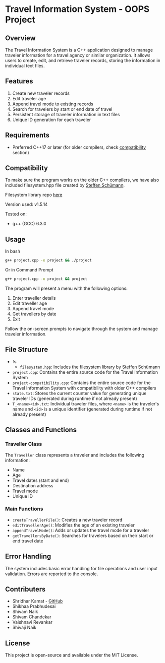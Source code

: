 # Travel Information System - OOPS Project

## Overview

The Travel Information System is a C++ application designed to manage traveler information for a travel agency or similar organization. It allows users to create, edit, and retrieve traveler records, storing the information in individual text files.

## Features

1. Create new traveler records
2. Edit traveler age
3. Append travel mode to existing records
4. Search for travelers by start or end date of travel
5. Persistent storage of traveler information in text files
6. Unique ID generation for each traveler

## Requirements
- Preferred C++17 or later (for older compilers, check [compatibility](#compatibility) section)

## Compatibility
To make sure the program works on the older C++ compilers, we have also included filesystem.hpp file created by [Steffen Schümann](https://github.com/gulrak).

Filesystem library repo [here](https://github.com/gulrak/filesystem)

Version used: v1.5.14

Tested on:
- g++ (GCC) 6.3.0


## Usage

In bash
```bash
g++ project.cpp -o project && ./project
```
Or in Command Prompt
```cmd
g++ project.cpp -o project && project
```

The program will present a menu with the following options:

1. Enter traveller details
2. Edit traveller age
3. Append travel mode
4. Get travellers by date
5. Exit

Follow the on-screen prompts to navigate through the system and manage traveler information.

## File Structure
- fs    
    -  `filesystem.hpp`: Includes the filesystem library by [Steffen Schümann](https://github.com/gulrak)
- `project.cpp`: Contains the entire source code for the Travel Information System
- `project-compatibility.cpp`: Contains the entire source code for the Travel Information System with compatibility with older C++ compilers
- `state.txt`: Stores the current counter value for generating unique traveler IDs (generated during runtime if not already present)
- `T_<name><id>.txt`: Individual traveler files, where `<name>` is the traveler's name and `<id>` is a unique identifier (generated during runtime if not already present)

## Classes and Functions

### Traveller Class

The `Traveller` class represents a traveler and includes the following information:
- Name
- Age
- Travel dates (start and end)
- Destination address
- Travel mode
- Unique ID

### Main Functions

- `createTravellerFile()`: Creates a new traveler record
- `editTravellerAge()`: Modifies the age of an existing traveler
- `appendTravelMode()`: Adds or updates the travel mode for a traveler
- `getTravellersByDate()`: Searches for travelers based on their start or end travel date

## Error Handling

The system includes basic error handling for file operations and user input validation. Errors are reported to the console.

## Contributers
- Shridhar Kamat - [GitHub](https://github.com/Shridhar-dev)
- Shikhaa Prabhudesai
- Shivam Naik
- Shivam Chandekar
- Vaishnavi Revankar
- Shivaji Naik 

## License

This project is open-source and available under the MIT License.